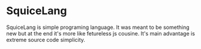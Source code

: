 # SquiceLang

SquiceLang is simple programing language. It was meant to be something new but at the end it's more like fetureless js cousine. It's main advantage is extreme source code simplicity.